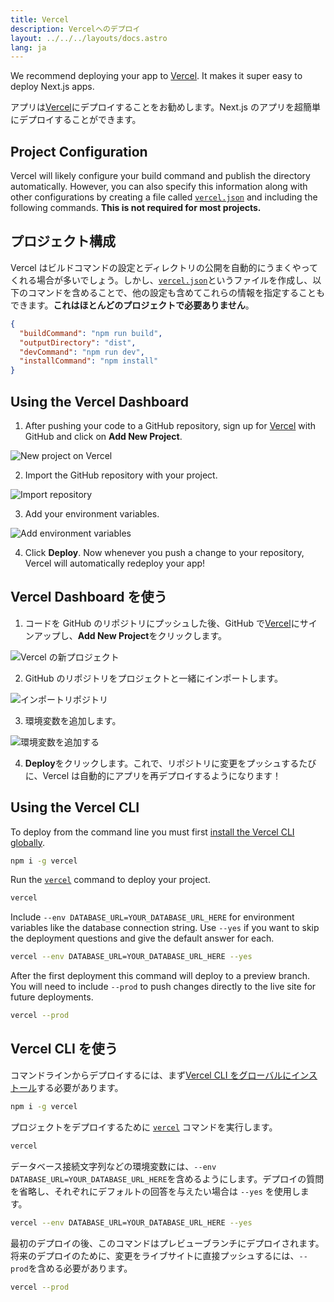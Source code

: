 ```yaml
---
title: Vercel
description: Vercelへのデプロイ
layout: ../../../layouts/docs.astro
lang: ja
---
```


We recommend deploying your app to [Vercel](https://vercel.com/?utm_source=t3-oss&utm_campaign=oss). It makes it super easy to deploy Next.js apps.

アプリは[Vercel](https://vercel.com/?utm_source=t3-oss&utm_campaign=oss)にデプロイすることをお勧めします。Next.js のアプリを超簡単にデプロイすることができます。

## Project Configuration

Vercel will likely configure your build command and publish the directory automatically. However, you can also specify this information along with other configurations by creating a file called [`vercel.json`](https://vercel.com/docs/project-configuration) and including the following commands. **This is not required for most projects.**

## プロジェクト構成

Vercel はビルドコマンドの設定とディレクトリの公開を自動的にうまくやってくれる場合が多いでしょう。しかし、[`vercel.json`](https://vercel.com/docs/project-configuration)というファイルを作成し、以下のコマンドを含めることで、他の設定も含めてこれらの情報を指定することもできます。**これはほとんどのプロジェクトで必要ありません**。

```json
{
  "buildCommand": "npm run build",
  "outputDirectory": "dist",
  "devCommand": "npm run dev",
  "installCommand": "npm install"
}
```

## Using the Vercel Dashboard

1. After pushing your code to a GitHub repository, sign up for [Vercel](https://vercel.com/?utm_source=t3-oss&utm_campaign=oss) with GitHub and click on **Add New Project**.

![New project on Vercel](/images/vercel-new-project.webp)

2. Import the GitHub repository with your project.

![Import repository](/images/vercel-import-project.webp)

3. Add your environment variables.

![Add environment variables](/images/vercel-env-vars.webp)

4. Click **Deploy**. Now whenever you push a change to your repository, Vercel will automatically redeploy your app!

## Vercel Dashboard を使う

1. コードを GitHub のリポジトリにプッシュした後、GitHub で[Vercel](https://vercel.com/?utm_source=t3-oss&utm_campaign=oss)にサインアップし、**Add New Project**をクリックします。

![Vercel の新プロジェクト](/images/vercel-new-project.webp)

2. GitHub のリポジトリをプロジェクトと一緒にインポートします。

![インポートリポジトリ](/images/vercel-import-project.webp)

3. 環境変数を追加します。

![環境変数を追加する](/images/vercel-env-vars.webp)

4. **Deploy**をクリックします。これで、リポジトリに変更をプッシュするたびに、Vercel は自動的にアプリを再デプロイするようになります！

## Using the Vercel CLI

To deploy from the command line you must first [install the Vercel CLI globally](https://vercel.com/docs/cli#installing-vercel-cli).

```bash
npm i -g vercel
```

Run the [`vercel`](https://vercel.com/docs/cli/deploying-from-cli) command to deploy your project.

```bash
vercel
```

Include `--env DATABASE_URL=YOUR_DATABASE_URL_HERE` for environment variables like the database connection string. Use `--yes` if you want to skip the deployment questions and give the default answer for each.

```bash
vercel --env DATABASE_URL=YOUR_DATABASE_URL_HERE --yes
```

After the first deployment this command will deploy to a preview branch. You will need to include `--prod` to push changes directly to the live site for future deployments.

```bash
vercel --prod
```

## Vercel CLI を使う

コマンドラインからデプロイするには、まず[Vercel CLI をグローバルにインストール](https://vercel.com/docs/cli#installing-vercel-cli)する必要があります。

```bash
npm i -g vercel
```

プロジェクトをデプロイするために [`vercel`](https://vercel.com/docs/cli/deploying-from-cli) コマンドを実行します。

```bash
vercel
```

データベース接続文字列などの環境変数には、`--env DATABASE_URL=YOUR_DATABASE_URL_HERE`を含めるようにします。デプロイの質問を省略し、それぞれにデフォルトの回答を与えたい場合は `--yes` を使用します。

```bash
vercel --env DATABASE_URL=YOUR_DATABASE_URL_HERE --yes
```

最初のデプロイの後、このコマンドはプレビューブランチにデプロイされます。将来のデプロイのために、変更をライブサイトに直接プッシュするには、`--prod`を含める必要があります。

```bash
vercel --prod
```
